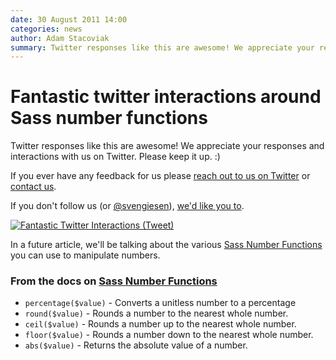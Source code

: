 ```yaml
---
date: 30 August 2011 14:00
categories: news
author: Adam Stacoviak
summary: Twitter responses like this are awesome! We appreciate your responses and interactions with us on Twitter. Please keep it up. :)
---
```


# Fantastic twitter interactions around Sass number functions

Twitter responses like this are awesome! We appreciate your responses and interactions with us on Twitter. Please keep it up. :)

If you ever have any feedback for us please [reach out to us on Twitter](https://twitter.com/TheSassWay) or [contact us](/contact).

If you don't follow us (or [@svengiesen](https://twitter.com/svengiesen)), [we'd like you to](https://twitter.com/TheSassWay).

<a href="https://twitter.com/#!/svengiesen/status/108577210276913152">
  <img src="/attachments/fantastic-twitter-interactions-tweet.png" class="full" alt="Fantastic Twitter Interactions (Tweet)" />
</a>

In a future article, we'll be talking about the various [Sass Number Functions](http://sass-lang.com/docs/yardoc/Sass/Script/Functions.html#number_functions) you can use to manipulate numbers.

### From the docs on [Sass Number Functions](http://sass-lang.com/docs/yardoc/Sass/Script/Functions.html#number_functions)

* `percentage($value)` - Converts a unitless number to a percentage
* `round($value)` - Rounds a number to the nearest whole number.
* `ceil($value)` - Rounds a number up to the nearest whole number.
* `floor($value)` - Rounds a number down to the nearest whole number.
* `abs($value)` - Returns the absolute value of a number.
